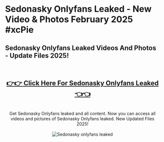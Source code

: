 # Sedonasky Onlyfans Leaked - New Video & Photos February 2025 #xcPie

<h2>Sedonasky Onlyfans Leaked Videos And Photos - Update Files 2025!</h2>
<br>
<div align="center">
<h2><a href="https://links2leaks.com?utm_source=sedonasky&utm_medium=git92" rel="nofollow">👉👉 Click Here For Sedonasky Onlyfans Leaked 👈👈</a></h2>
<br>
Get Sedonasky Onlyfans leaked and all content. Now you can access all videos and pictures of Sedonasky Onlyfans leaked. New Updated Files 2025!
<br>
<br>
<a href="https://links2leaks.com?utm_source=sedonasky&utm_medium=git92" rel="nofollow" data-target="animated-image.originalLink"><img src="https://i.ibb.co/Gkj2r4b/banner.png" alt="Sedonasky onlyfans leaked" style="max-width: 100%; display: inline-block;" data-target="animated-image.originalImage"></a>
</div>
<br>
